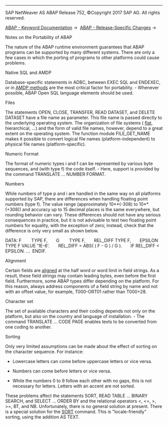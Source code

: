   

* * *

SAP NetWeaver AS ABAP Release 752, ©Copyright 2017 SAP AG. All rights reserved.

[ABAP - Keyword Documentation](https://help.sap.com/doc/abapdocu_752_index_htm/7.52/en-US/abenabap.htm) →  [ABAP - Release-Specific Changes](https://help.sap.com/doc/abapdocu_752_index_htm/7.52/en-US/abennews.htm) → 

Notes on the Portability of ABAP

The nature of the ABAP runtime environment guarantees that ABAP programs can be supported by many different systems. There are only a few cases in which the porting of programs to other platforms could cause problems.

Native SQL and AMDP

Database-specific statements in ADBC, between EXEC SQL and ENDEXEC, or in [AMDP methods](https://help.sap.com/doc/abapdocu_752_index_htm/7.52/en-US/abenamdp_method_glosry.htm "Glossary Entry") are the most critical factor for portability. - Whenever possible, ABAP Open SQL language elements should be used.

Files

The statements OPEN, CLOSE, TRANSFER, READ DATASET, and DELETE DATASET have a file name as parameter. This file name is passed directly to the underlying operating system. The organization of file systems ( [flat](https://help.sap.com/doc/abapdocu_752_index_htm/7.52/en-US/abenflat_glosry.htm "Glossary Entry"), hierarchical, ...) and the form of valid file names, however, depend to a great extent on the operating system. The function module FILE\_GET\_NAME makes it possible to convert logical file names (platform-independent) to physical file names (platform-specific).

Numeric Format

The format of numeric types i and f can be represented by various byte sequences, and (with type f) the code itself. - Here, support is provided by the command TRANSLATE ... NUMBER FORMAT.

Numbers

While numbers of type p and i are handled in the same way on all platforms supported by SAP, there are differences when handling floating point numbers (type f). The value range (approximately 10\*\*(-308) to 10\*\*(+308)) and accuracy up to 15 decimal places is the same everywhere, but rounding behavior can vary. These differences should not have any serious consequences in practice, but it is not advisable to test two floating point numbers for equality, with the exception of zero; instead, check that the difference is only very small as shown below.

DATA: F        TYPE F,
      G        TYPE F,
      REL\_DIFF TYPE F,
      EPSILON TYPE F VALUE '1E-6'.
      REL\_DIFF = ABS( ( F - G ) / G ).
      IF REL\_DIFF < EPSILON. ...  ENDIF.

Alignment

Certain fields are [aligned](https://help.sap.com/doc/abapdocu_752_index_htm/7.52/en-US/abenalignment_glosry.htm "Glossary Entry") at the half word or word limit in field strings. As a result, these field strings may contain leading bytes, even before the first field. Furthermore, some ABAP types differ depending on the platform. For this reason, always address components of a field string by name and not with an offset value, for example, T000-ORT01 rather than T000+28.

Character set

The set of available characters and their coding depends not only on the platform, but also on the country and language of installation. - The command TRANSLATE ... CODE PAGE enables texts to be converted from one coding to another.

Sorting

Only very limited assumptions can be made about the effect of sorting on the character sequence. For instance:

-   Lowercase letters can come before uppercase letters or vice versa.

-   Numbers can come before letters or vice versa.

-   While the numbers 0 to 9 follow each other with no gaps, this is not necessary for letters. Letters with an accent are not sorted.

These problems affect the statements SORT, READ TABLE ... BINARY SEARCH, and SELECT ... ORDER BY and the relational operators <, <=, \>, \>=, BT, and NB. Unfortunately, there is no general solution at present. There is a special solution for the [SORT](https://help.sap.com/doc/abapdocu_752_index_htm/7.52/en-US/abapsort_itab.htm) command. This is "locale-friendly" sorting, using the addition AS TEXT.